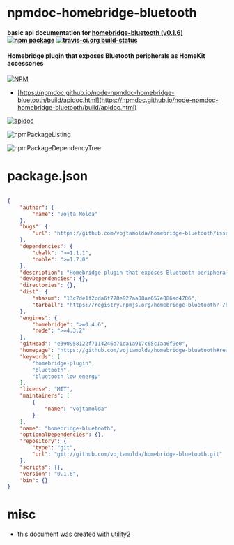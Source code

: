 # npmdoc-homebridge-bluetooth

#### basic api documentation for  [homebridge-bluetooth (v0.1.6)](https://github.com/vojtamolda/homebridge-bluetooth#readme)  [![npm package](https://img.shields.io/npm/v/npmdoc-homebridge-bluetooth.svg?style=flat-square)](https://www.npmjs.org/package/npmdoc-homebridge-bluetooth) [![travis-ci.org build-status](https://api.travis-ci.org/npmdoc/node-npmdoc-homebridge-bluetooth.svg)](https://travis-ci.org/npmdoc/node-npmdoc-homebridge-bluetooth)

#### Homebridge plugin that exposes Bluetooth peripherals as HomeKit accessories

[![NPM](https://nodei.co/npm/homebridge-bluetooth.png?downloads=true&downloadRank=true&stars=true)](https://www.npmjs.com/package/homebridge-bluetooth)

- [https://npmdoc.github.io/node-npmdoc-homebridge-bluetooth/build/apidoc.html](https://npmdoc.github.io/node-npmdoc-homebridge-bluetooth/build/apidoc.html)

[![apidoc](https://npmdoc.github.io/node-npmdoc-homebridge-bluetooth/build/screenCapture.buildCi.browser.%252Ftmp%252Fbuild%252Fapidoc.html.png)](https://npmdoc.github.io/node-npmdoc-homebridge-bluetooth/build/apidoc.html)

![npmPackageListing](https://npmdoc.github.io/node-npmdoc-homebridge-bluetooth/build/screenCapture.npmPackageListing.svg)

![npmPackageDependencyTree](https://npmdoc.github.io/node-npmdoc-homebridge-bluetooth/build/screenCapture.npmPackageDependencyTree.svg)



# package.json

```json

{
    "author": {
        "name": "Vojta Molda"
    },
    "bugs": {
        "url": "https://github.com/vojtamolda/homebridge-bluetooth/issues"
    },
    "dependencies": {
        "chalk": ">=1.1.1",
        "noble": ">=1.7.0"
    },
    "description": "Homebridge plugin that exposes Bluetooth peripherals as HomeKit accessories",
    "devDependencies": {},
    "directories": {},
    "dist": {
        "shasum": "13c7de1f2cda6f778e927aa08ae657e886ad4786",
        "tarball": "https://registry.npmjs.org/homebridge-bluetooth/-/homebridge-bluetooth-0.1.6.tgz"
    },
    "engines": {
        "homebridge": ">=0.4.6",
        "node": ">=4.3.2"
    },
    "gitHead": "e390958122f7114246a71da1a917c65c1aa6f9e0",
    "homepage": "https://github.com/vojtamolda/homebridge-bluetooth#readme",
    "keywords": [
        "homebridge-plugin",
        "bluetooth",
        "bluetooth low energy"
    ],
    "license": "MIT",
    "maintainers": [
        {
            "name": "vojtamolda"
        }
    ],
    "name": "homebridge-bluetooth",
    "optionalDependencies": {},
    "repository": {
        "type": "git",
        "url": "git://github.com/vojtamolda/homebridge-bluetooth.git"
    },
    "scripts": {},
    "version": "0.1.6",
    "bin": {}
}
```



# misc
- this document was created with [utility2](https://github.com/kaizhu256/node-utility2)

